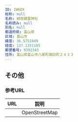 ```yaml
---
ID: IW6DX
総称: null
名称: 婦南鎮霊神社
名称読み: null
別名: null
都道府県: 富山県
区域: 富山市
緯度: 36.5751849
経度: 137.1351185
郵便番号: 9392343
住所: 富山県富山市八尾町諏訪町２４３３
---
```


## その他

### 参考URL

| URL | 説明          |
| --- | ------------- |
|     | OpenStreetMap |
